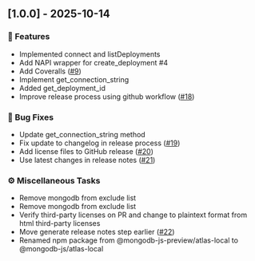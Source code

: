 ## [1.0.0] - 2025-10-14

### 🚀 Features

- Implemented connect and listDeployments
- Add NAPI wrapper for create_deployment #4
- Add Coveralls ([#9](https://github.com/mongodb-js/atlas-local-lib-js/pull/9))
- Implement get_connection_string
- Added get_deployment_id
- Improve release process using github workflow ([#18](https://github.com/mongodb-js/atlas-local-lib-js/pull/18))

### 🐛 Bug Fixes

- Update get_connection_string method
- Fix update to changelog in release process ([#19](https://github.com/mongodb-js/atlas-local-lib-js/pull/19))
- Add license files to GitHub release ([#20](https://github.com/mongodb-js/atlas-local-lib-js/pull/20))
- Use latest changes in release notes ([#21](https://github.com/mongodb-js/atlas-local-lib-js/pull/21))

### ⚙️ Miscellaneous Tasks

- Remove mongodb from exclude list
- Remove mongodb from exclude list
- Verify third-party licenses on PR and change to plaintext format from html third-party licenses
- Move generate release notes step earlier ([#22](https://github.com/mongodb-js/atlas-local-lib-js/pull/22))
- Renamed npm package from @mongodb-js-preview/atlas-local to @mongodb-js/atlas-local
